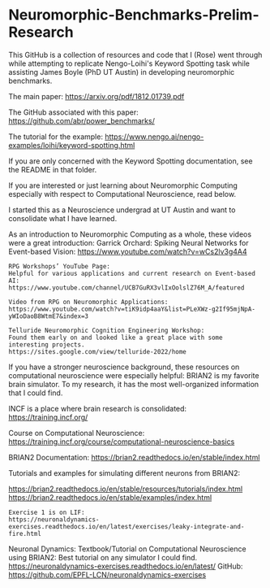 # Neuromorphic-Benchmarks-Prelim-Research

This GitHub is a collection of resources and code that I (Rose) went through while attempting to replicate Nengo-Loihi's Keyword Spotting task while assisting James Boyle (PhD UT Austin) in developing neuromorphic benchmarks. 

The main paper: https://arxiv.org/pdf/1812.01739.pdf

The GitHub associated with this paper: https://github.com/abr/power_benchmarks/

The tutorial for the example: https://www.nengo.ai/nengo-examples/loihi/keyword-spotting.html 


If you are only concerned with the Keyword Spotting documentation, see the README in that folder.


If you are interested or just learning about Neuromorphic Computing especially with respect to Computational Neuroscience, read below. 


I started this as a Neuroscience undergrad at UT Austin and want to consolidate what I have learned.

As an introduction to Neuromorphic Computing as a whole, these videos were a great introduction:
	Garrick Orchard: Spiking Neural Networks for Event-based Vision:
	https://www.youtube.com/watch?v=wCs2lv3g4A4 

	RPG Workshops’ YouTube Page:
	Helpful for various applications and current research on Event-based AI:
	https://www.youtube.com/channel/UCB7GuRX3vlIxOolslZ76M_A/featured

	Video from RPG on Neuromorphic Applications:
	https://www.youtube.com/watch?v=tiK9idp4aaY&list=PLeXWz-g2If95mjNpA-yWIoDaoB8WtmE7&index=3

	Telluride Neuromorphic Cognition Engineering Workshop:
	Found them early on and looked like a great place with some interesting projects.
	https://sites.google.com/view/telluride-2022/home 
 
 If you have a stronger neuroscience background, these resources on computational neuroscience were especially helpful:
 BRIAN2 is my favorite brain simulator. To my research, it has the most well-organized information that I could find. 
 
INCF is a place where brain research is consolidated:
https://training.incf.org/

Course on Computational Neuroscience:
https://training.incf.org/course/computational-neuroscience-basics 

BRIAN2 Documentation:
https://brian2.readthedocs.io/en/stable/index.html

Tutorials and examples for simulating different neurons from BRIAN2:

https://brian2.readthedocs.io/en/stable/resources/tutorials/index.html 
https://brian2.readthedocs.io/en/stable/examples/index.html 

	Exercise 1 is on LIF:
	https://neuronaldynamics-exercises.readthedocs.io/en/latest/exercises/leaky-integrate-and-fire.html 

Neuronal Dynamics: Textbook/Tutorial on Computational Neuroscience using BRIAN2:
Best tutorial on any simulator I could find.
https://neuronaldynamics-exercises.readthedocs.io/en/latest/
GitHub: https://github.com/EPFL-LCN/neuronaldynamics-exercises 


